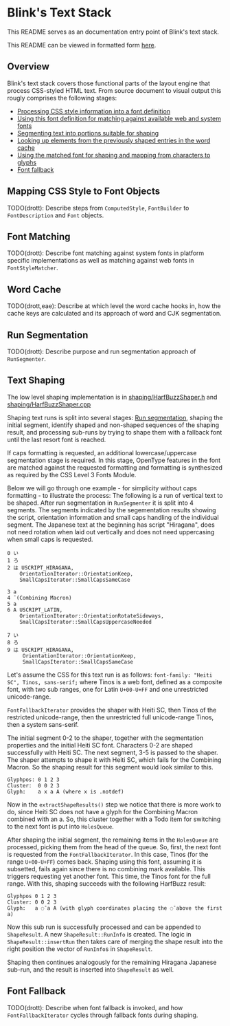 # Blink's Text Stack #

This README serves as an documentation entry point of Blink's text stack.

This README can be viewed in formatted form [here](https://chromium.googlesource.com/chromium/src/+/master/third_party/WebKit/Source/platform/fonts/README.md).

## Overview ##

Blink's text stack covers those functional parts of the layout engine that
process CSS-styled HTML text. From source document to visual output this rougly
comprises the following stages:

* [Processing CSS style information into a font definition](#Mapping-CSS-Style-to-Font-Objects)
* [Using this font definition for matching against available web and system fonts](#Font-Matching)
* [Segmenting text into portions suitable for shaping](#Run-Segmentation)
* [Looking up elements from the previously shaped entries in the word cache](#Word-Cache)
* [Using the matched font for shaping and mapping from characters to glyphs](#Text-Shaping)
* [Font fallback](#Font-Fallback)

## Mapping CSS Style to Font Objects ##

TODO(drott): Describe steps from `ComputedStyle`, `FontBuilder` to
`FontDescription` and `Font` objects.

## Font Matching ##

TODO(drott): Describe font matching against system fonts in platform specific
implementations as well as matching against web fonts in `FontStyleMatcher`.

## Word Cache ##

TODO(drott,eae): Describe at which level the word cache hooks in, how the cache
keys are calculated and its approach of word and CJK segmentation.

## Run Segmentation ##

TODO(drott): Describe purpose and run segmentation approach of `RunSegmenter`.

## Text Shaping ##

The low level shaping implementation is
in
[shaping/HarfBuzzShaper.h](https://cs.chromium.org/chromium/src/third_party/WebKit/Source/platform/fonts/shaping/HarfBuzzShaper.h) and
[shaping/HarfBuzzShaper.cpp](https://cs.chromium.org/chromium/src/third_party/WebKit/Source/platform/fonts/shaping/HarfBuzzShaper.cpp)

Shaping text runs is split into several
stages: [Run segmentation](#Run-Segmentation), shaping the initial segment,
identify shaped and non-shaped sequences of the shaping result, and processing
sub-runs by trying to shape them with a fallback font until the last resort font
is reached.

If caps formatting is requested, an additional lowercase/uppercase
segmentation stage is required. In this stage, OpenType features in the font
are matched against the requested formatting and formatting is synthesized as
required by the CSS Level 3 Fonts Module.

Below we will go through one example - for simplicity without caps formatting -
to illustrate the process: The following is a run of vertical text to be
shaped. After run segmentation in `RunSegmenter` it is split into 4 segments. The
segments indicated by the segementation results showing the script, orientation
information and small caps handling of the individual segment. The Japanese text
at the beginning has script "Hiragana", does not need rotation when laid out
vertically and does not need uppercasing when small caps is requested.

```
0 い
1 ろ
2 は USCRIPT_HIRAGANA,
    OrientationIterator::OrientationKeep,
    SmallCapsIterator::SmallCapsSameCase

3 a
4 ̄ (Combining Macron)
5 a
6 A USCRIPT_LATIN,
    OrientationIterator::OrientationRotateSideways,
    SmallCapsIterator::SmallCapsUppercaseNeeded

7 い
8 ろ
9 は USCRIPT_HIRAGANA,
     OrientationIterator::OrientationKeep,
     SmallCapsIterator::SmallCapsSameCase
```

Let's assume the CSS for this text run is as follows:
    `font-family: "Heiti SC", Tinos, sans-serif;`
where Tinos is a web font, defined as a composite font, with two sub ranges,
one for Latin `U+00-U+FF` and one unrestricted unicode-range.

`FontFallbackIterator` provides the shaper with Heiti SC, then Tinos of the
restricted unicode-range, then the unrestricted full unicode-range Tinos,
then a system sans-serif.

The initial segment 0-2 to the shaper, together with the segmentation
properties and the initial Heiti SC font. Characters 0-2 are shaped
successfully with Heiti SC. The next segment, 3-5 is passed to the shaper.
The shaper attempts to shape it with Heiti SC, which fails for the Combining
Macron. So the shaping result for this segment would look similar to this.

```
Glyphpos: 0 1 2 3
Cluster:  0 0 2 3
Glyph:    a x a A (where x is .notdef)
```

Now in the `extractShapeResults()` step we notice that there is more work to
do, since Heiti SC does not have a glyph for the Combining Macron combined
with an a. So, this cluster together with a Todo item for switching to the
next font is put into `HolesQueue`.

After shaping the initial segment, the remaining items in the `HolesQueue` are
processed, picking them from the head of the queue. So, first, the next font is
requested from the `FontFallbackIterator`. In this case, Tinos (for the range
`U+00-U+FF`) comes back. Shaping using this font, assuming it is subsetted,
fails again since there is no combining mark available. This triggers requesting
yet another font. This time, the Tinos font for the full range. With this,
shaping succeeds with the following HarfBuzz result:

```
Glyphpos 0 1 2 3
Cluster: 0 0 2 3
Glyph:   a ◌̄ a A (with glyph coordinates placing the ◌̄ above the first a)
```

Now this sub run is successfully processed and can be appended to
`ShapeResult`. A new `ShapeResult::RunInfo` is created. The logic in
`ShapeResult::insertRun` then takes care of merging the shape result into the
right position the vector of `RunInfo`s in `ShapeResult`.

Shaping then continues analogously for the remaining Hiragana Japanese sub-run,
and the result is inserted into `ShapeResult` as well.

## Font Fallback ##

TODO(drott): Describe when font fallback is invoked, and how
`FontFallbackIterator` cycles through fallback fonts during shaping.
